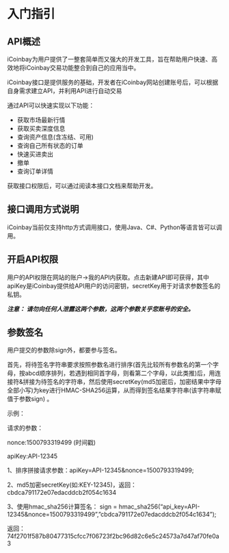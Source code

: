# 入门指引

## API概述

iCoinbay为用户提供了一整套简单而又强大的开发工具，旨在帮助用户快速、高效地将iCoinbay交易功能整合到自己的应用当中。

iCoinbay接口是提供服务的基础，开发者在iCoinbay网站创建账号后，可以根据自身需求建立API，并利用API进行自动交易

通过API可以快速实现以下功能： 
- 获取市场最新行情
- 获取买卖深度信息
- 查询资产信息(含冻结、可用)
- 查询自己所有状态的订单
- 快速买进卖出 
- 撤单 
- 查询订单详情


获取接口权限后，可以通过阅读本接口文档来帮助开发。

## 接口调用方式说明  

iCoinbay当前仅支持http方式调用接口，使用Java、C#、Python等语言皆可以调用。

## 开启API权限    

用户的API权限在网站的账户->我的API内获取。点击新建API即可获得，其中apiKey是iCoinbay提供给API用户的访问密钥，secretKey用于对请求参数签名的私钥。 

**_注意： 请勿向任何人泄露这两个参数，这两个参数关乎您账号的安全。_** 

## 参数签名    

用户提交的参数除sign外，都要参与签名。    

首先，将待签名字符串要求按照参数名进行排序(首先比较所有参数名的第一个字母，按abcd顺序排列，若遇到相同首字母，则看第二个字母，以此类推)后，用连接符&拼接为待签名的字符串，然后使用secretKey(md5加密后，加密结果中字母全部小写)为key进行HMAC-SHA256运算，从而得到签名结果字符串(该字符串赋值于参数sign) 。

示例：

请求的参数：

nonce:1500793319499   (时间戳)

apiKey:API-12345

1、排序拼接请求参数：apiKey=API-12345&nonce=1500793319499;

2、md5加密secretKey(如:KEY-12345)，返回：cbdca791172e07edacddcb2f054c1634

3、使用hmac_sha256计算签名： sign = hmac_sha256(“api_key=API-12345&nonce=1500793319499”,”cbdca791172e07edacddcb2f054c1634”);

返回：74f2701f587b80477315cfcc7f06723f2bc96d82c6e5c24573a7d47af70fe0a3

